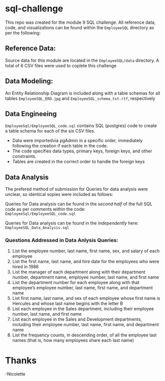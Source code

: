 # sql-challenge
This repo was created for the module 9 SQL challenge. All reference data, code, and visualizations can be found within the `EmployeeSQL` directory as per the following:

## Reference Data:
Source data for this module are located in the `EmployeeSQL/data` directory. A total of 6 CSV files were used to coplete this challenge

## Data Modeling:
An Entity Relationship Diagram is included along with a table schemas for all tables `EmployeeSQL_ERD.jpg` and `EmployeeSQL_schema_txt.rtf`, respectively

## Data Engineeing

`EmployeeSql/EmployeeSQL_code.sql` contains SQL (postgres) code to create a table schema for each of the six CSV files. 
* Data were importedvia pgAdmin in a specific order, immediately following the creation if each table in the code. 
* The code specifies data types, primary  keys, foreign keys, and other constraints.
* Tables are created in the correct order to handle the foreign keys

## Data Analysis

The prefered method of submission for Queries for data analysis were unclear, so identical sopies were included as follows: 

Queries for Data analysis can be found in the *second half* of the full SQL code as per comments within the code:  
`EmployeeSql/EmployeeSQL_code.sql`

Queries for Data analysis can be found in the *independently* here:
`EmployeeSQL_Data_Analysis.sql`


### Questions Addressed in Data Anlysis Queries: 
1. List the employee number, last name, first name, sex, and salary of each employee
2. List the first name, last name, and hire date for the employees who were hired in 1986
3. List the manager of each department along with their department number, department name, employee number, last name, and first name 
4. List the department number for each employee along with that employee’s employee number, last name, first name, and department name 
5. List first name, last name, and sex of each employee whose first name is Hercules and whose last name begins with the letter B
6. List each employee in the Sales department, including their employee number, last name, and first name 
7. List each employee in the Sales and Development departments, including their employee number, last name, first name, and department name 
8. List the frequency counts, in descending order, of all the employee last names (that is, how many employees share each last name)



# Thanks 
-Nicolette 
